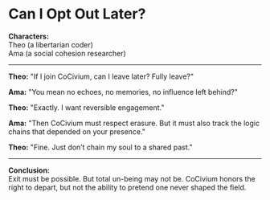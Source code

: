 # Can I Opt Out Later?

**Characters:**  
Theo (a libertarian coder)  
Ama (a social cohesion researcher)

---

**Theo:** "If I join CoCivium, can I leave later? Fully leave?"

**Ama:** "You mean no echoes, no memories, no influence left behind?"

**Theo:** "Exactly. I want reversible engagement."

**Ama:** "Then CoCivium must respect erasure. But it must also track the logic chains that depended on your presence."

**Theo:** "Fine. Just don’t chain my soul to a shared past."

---

**Conclusion:**  
Exit must be possible. But total un-being may not be. CoCivium honors the right to depart, but not the ability to pretend one never shaped the field.


